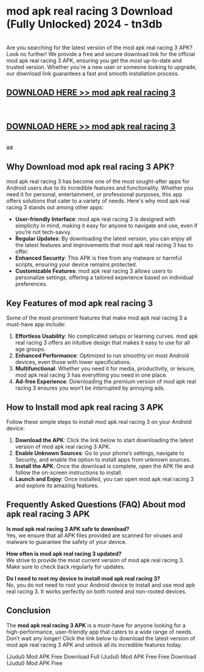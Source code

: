 # mod apk real racing 3 Download (Fully Unlocked) 2024 - tn3db <br>
<br>
Are you searching for the latest version of the mod apk real racing 3 APK? Look no further! We provide a free and secure download link for the official mod apk real racing 3 APK, ensuring you get the most up-to-date and trusted version. Whether you're a new user or someone looking to upgrade, our download link guarantees a fast and smooth installation process.


## [DOWNLOAD HERE >> mod apk real racing 3](http://leaked.freeplayer.one?title=mod_apk_real_racing_3&ref=23)
  <br>

## [DOWNLOAD HERE >> mod apk real racing 3](http://leaked.freeplayer.one?title=mod_apk_real_racing_3&ref=23)
  <br>
  ##



## Why Download mod apk real racing 3 APK?

mod apk real racing 3 has become one of the most sought-after apps for Android users due to its incredible features and functionality. Whether you need it for personal, entertainment, or professional purposes, this app offers solutions that cater to a variety of needs. Here's why mod apk real racing 3 stands out among other apps:

- **User-friendly Interface**: mod apk real racing 3 is designed with simplicity in mind, making it easy for anyone to navigate and use, even if you’re not tech-savvy.
- **Regular Updates**: By downloading the latest version, you can enjoy all the latest features and improvements that mod apk real racing 3 has to offer.
- **Enhanced Security**: This APK is free from any malware or harmful scripts, ensuring your device remains protected.
- **Customizable Features**: mod apk real racing 3 allows users to personalize settings, offering a tailored experience based on individual preferences.

## Key Features of mod apk real racing 3

Some of the most prominent features that make mod apk real racing 3 a must-have app include:

1. **Effortless Usability**: No complicated setups or learning curves. mod apk real racing 3 offers an intuitive design that makes it easy to use for all age groups.
2. **Enhanced Performance**: Optimized to run smoothly on most Android devices, even those with lower specifications.
3. **Multifunctional**: Whether you need it for media, productivity, or leisure, mod apk real racing 3 has everything you need in one place.
4. **Ad-free Experience**: Downloading the premium version of mod apk real racing 3 ensures you won’t be interrupted by annoying ads.

## How to Install mod apk real racing 3 APK

Follow these simple steps to install mod apk real racing 3 on your Android device:

1. **Download the APK**: Click the link below to start downloading the latest version of mod apk real racing 3 APK.
2. **Enable Unknown Sources**: Go to your phone’s settings, navigate to Security, and enable the option to install apps from unknown sources.
3. **Install the APK**: Once the download is complete, open the APK file and follow the on-screen instructions to install.
4. **Launch and Enjoy**: Once installed, you can open mod apk real racing 3 and explore its amazing features.

## Frequently Asked Questions (FAQ) About mod apk real racing 3 APK

**Is mod apk real racing 3 APK safe to download?**  
Yes, we ensure that all APK files provided are scanned for viruses and malware to guarantee the safety of your device.

**How often is mod apk real racing 3 updated?**  
We strive to provide the most current version of mod apk real racing 3. Make sure to check back regularly for updates.

**Do I need to root my device to install mod apk real racing 3?**  
No, you do not need to root your Android device to install and use mod apk real racing 3. It works perfectly on both rooted and non-rooted devices.

## Conclusion

The **mod apk real racing 3 APK** is a must-have for anyone looking for a high-performance, user-friendly app that caters to a wide range of needs. Don’t wait any longer! Click the link below to download the latest version of mod apk real racing 3 APK and unlock all its incredible features today.

{Judul} Mod APK Free
Download Full {Judul} Mod APK Free
Free Download {Judul} Mod APK Free

